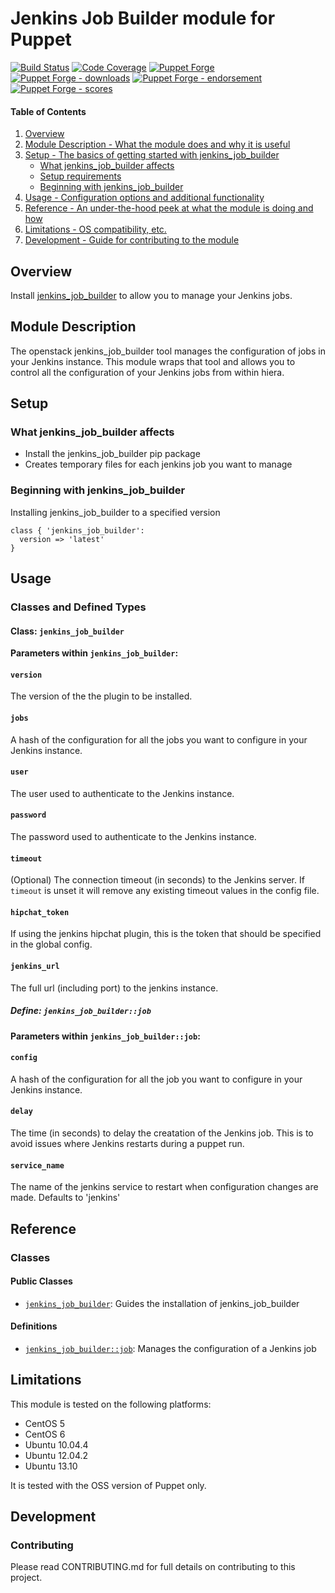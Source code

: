 # Jenkins Job Builder module for Puppet

[![Build Status](https://travis-ci.org/voxpupuli/puppet-jenkins_job_builder.png?branch=master)](https://travis-ci.org/voxpupuli/puppet-jenkins_job_builder)
[![Code Coverage](https://coveralls.io/repos/github/voxpupuli/puppet-jenkins_job_builder/badge.svg?branch=master)](https://coveralls.io/github/voxpupuli/puppet-jenkins_job_builder)
[![Puppet Forge](https://img.shields.io/puppetforge/v/puppet/jenkins_job_builder.svg)](https://forge.puppetlabs.com/puppet/jenkins_job_builder)
[![Puppet Forge - downloads](https://img.shields.io/puppetforge/dt/puppet/jenkins_job_builder.svg)](https://forge.puppetlabs.com/puppet/jenkins_job_builder)
[![Puppet Forge - endorsement](https://img.shields.io/puppetforge/e/puppet/jenkins_job_builder.svg)](https://forge.puppetlabs.com/puppet/jenkins_job_builder)
[![Puppet Forge - scores](https://img.shields.io/puppetforge/f/puppet/jenkins_job_builder.svg)](https://forge.puppetlabs.com/puppet/jenkins_job_builder)

#### Table of Contents

1. [Overview](#overview)
2. [Module Description - What the module does and why it is useful](#module-description)
3. [Setup - The basics of getting started with jenkins_job_builder](#setup)
    * [What jenkins_job_builder affects](#what-jenkins_job_builder-affects)
    * [Setup requirements](#setup-requirements)
    * [Beginning with jenkins_job_builder](#beginning-with-jenkins_job_builder)
4. [Usage - Configuration options and additional functionality](#usage)
5. [Reference - An under-the-hood peek at what the module is doing and how](#reference)
5. [Limitations - OS compatibility, etc.](#limitations)
6. [Development - Guide for contributing to the module](#development)

## Overview

Install [jenkins_job_builder](ci.openstack.org/jenkins-job-builder/) to allow you
to manage your Jenkins jobs.

## Module Description

The openstack jenkins_job_builder tool manages the configuration of jobs in your
Jenkins instance. This module wraps that tool and allows you to control all the
configuration of your Jenkins jobs from within hiera.

## Setup

### What jenkins_job_builder affects

* Install the jenkins_job_builder pip package
* Creates temporary files for each jenkins job you want to manage

### Beginning with jenkins_job_builder

Installing jenkins_job_builder to a specified version

```puppet
class { 'jenkins_job_builder':
  version => 'latest'
}
```

## Usage

### Classes and Defined Types

#### Class: `jenkins_job_builder`

**Parameters within `jenkins_job_builder`:**

#### `version`

The version of the the plugin to be installed.

#### `jobs`

A hash of the configuration for all the jobs you want to configure in your
Jenkins instance.

#### `user`

The user used to authenticate to the Jenkins instance.

#### `password`

The password used to authenticate to the Jenkins instance.

#### `timeout`

(Optional) The connection timeout (in seconds) to the Jenkins server. If `timeout`
is unset it will remove any existing timeout values in the config file.

#### `hipchat_token`

If using the jenkins hipchat plugin, this is the token that should be specified
in the global config.

#### `jenkins_url`

The full url (including port) to the jenkins instance.

##### Define: `jenkins_job_builder::job`

**Parameters within `jenkins_job_builder::job`:**

#### `config`

A hash of the configuration for all the job you want to configure in your
Jenkins instance.

#### `delay`

The time (in seconds) to delay the creatation of the Jenkins job. This is to
avoid issues where Jenkins restarts during a puppet run.

#### `service_name`

The name of the jenkins service to restart when configuration changes are made.
Defaults to 'jenkins'

## Reference

### Classes

#### Public Classes

* [`jenkins_job_builder`](#class-jenkins_job_builder): Guides the installation
  of jenkins_job_builder

#### Definitions

* [`jenkins_job_builder::job`](#define-job): Manages the configuration of a
  Jenkins job

## Limitations

This module is tested on the following platforms:

* CentOS 5
* CentOS 6
* Ubuntu 10.04.4
* Ubuntu 12.04.2
* Ubuntu 13.10

It is tested with the OSS version of Puppet only.

## Development

### Contributing

Please read CONTRIBUTING.md for full details on contributing to this project.
